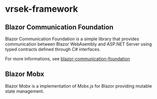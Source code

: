 # vrsek-framework

## Blazor Communication Foundation

Blazor Communication Foundation is a simple library that provides communication between Blazor WebAsembly and ASP.NET Server using typed contracts defined through C# interfaces.

For more informations, see [blazor-communication-foundation](docs/blazor-communication-foundation)

## Blazor Mobx

Blazor Mobx is a implementation of Mobx.js for Blazor providing mutable state management.